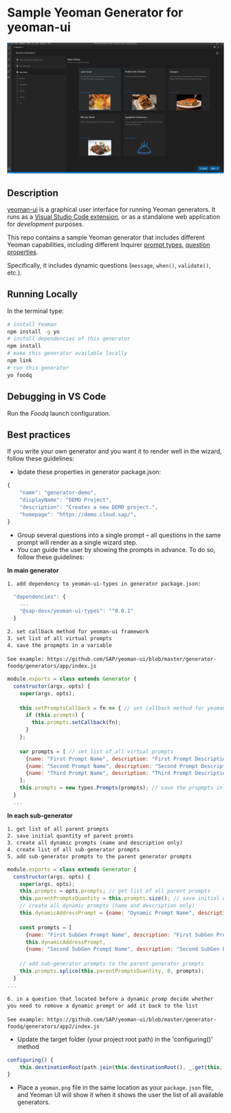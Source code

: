 # Sample Yeoman Generator for yeoman-ui

![](screenshot.png)

## Description

[yeoman-ui](https://github.com/SAP/yeoman-ui) is a graphical user interface for running Yeoman generators. It runs as a [Visual Studio Code extension](https://code.visualstudio.com/api), or as a standalone web application for _development_ purposes.

This repo contains a sample Yeoman generator that includes different Yeoman capabilities, including different Inquirer [prompt types](https://github.com/SBoudrias/Inquirer.js/blob/master/README.md#prompt-types), [question properties](https://github.com/SBoudrias/Inquirer.js/blob/master/README.md#question).

Specifically, it includes dynamic questions (`message`, `when()`, `validate()`, etc.).

## Running Locally

In the terminal type:

```sh
# install Yeoman
npm install -g yo
# install dependencies of this generator
npm install
# make this generator available locally
npm link
# run this generator
yo foodq
```

## Debugging in VS Code

Run the _Foodq_ launch configuration.

## Best practices

If you write your own generator and you want it to render well in the wizard, follow these guidelines:

- Ipdate these properties in generator package.json:

```javascript
{
    "name": "generator-demo",
    "displayName": "DEMO Project",
    "description": "Creates a new DEMO project.",
    "homepage": "https://demo.cloud.sap/",
}
```

- Group several questions into a single prompt – all questions in the same prompt will render as a single wizard step.
- You can guide the user by showing the prompts in advance. To do so, follow these guidelines:

**In main generator**

    1. add dependency to yeoman-ui-types in generator package.json:

```javascript
  "dependencies": {
    ...
    "@sap-devx/yeoman-ui-types": "^0.0.1"
  }
```

    2. set callback method for yeoman-ui framework
    3. set list of all virtual prompts
    4. save the propmpts in a variable

    See example: https://github.com/SAP/yeoman-ui/blob/master/generator-foodq/generators/app/index.js

```javascript
module.exports = class extends Generator {
  constructor(args, opts) {
    super(args, opts);

    this.setPromptsCallback = fn => { // set callback method for yeoman-ui framework
      if (this.prompts) {
        this.prompts.setCallback(fn);
      }
    };

    var prompts = [ // set list of all virtual prompts
      {name: "First Prompt Name", description: "First Prompt Description"},
      {name: "Second Prompt Name", description: "Second Prompt Description"},
      {name: "Third Prompt Name", description: "Third Prompt Description"}
    ];
    this.prompts = new types.Prompts(prompts); // save the propmpts in a variable
  }
  ...
```

**In each sub-generator**

    1. get list of all parent prompts
    2. save initial quantity of parent promts
    3. create all dynamic prompts (name and description only)
    4. create list of all sub-generator prompts
    5. add sub-generator prompts to the parent generator prompts

```javascript
module.exports = class extends Generator {
  constructor(args, opts) {
    super(args, opts);
    this.prompts = opts.prompts; // get list of all parent prompts
    this.parentPromptsQuantity = this.prompts.size(); // save initial quantity of parent promts
    // create all dynamic prompts (name and description only)
    this.dynamicAddressPrompt = {name: "Dynamic Prompt Name", description: "Dynamic Prompt N Description"};

    const prompts = [
      {name: "First SubGen Prompt Name", description: "First SubGen Prompt Description"},
      this.dynamicAddressPrompt,
      {name: "Second SubGen Prompt Name", description: "Second SubGen Prompt Description"}];

    // add sub-generator prompts to the parent generator prompts
    this.prompts.splice(this.parentPromptsQuantity, 0, prompts);
  }
...
```

    6. in a question that located before a dynamic promp decide whether you need to remove a dynamic prompt or add it back to the list

    See example: https://github.com/SAP/yeoman-ui/blob/master/generator-foodq/generators/app2/index.js

- Update the target folder (your project root path) in the 'configuring()' method

```javascript
configuring() {
    this.destinationRoot(path.join(this.destinationRoot(), _.get(this, "answers.food", "")));
}
```

- Place a `yeoman.png` file in the same location as your `package.json` file, and Yeoman UI will show it when it shows the user the list of all available generators.

